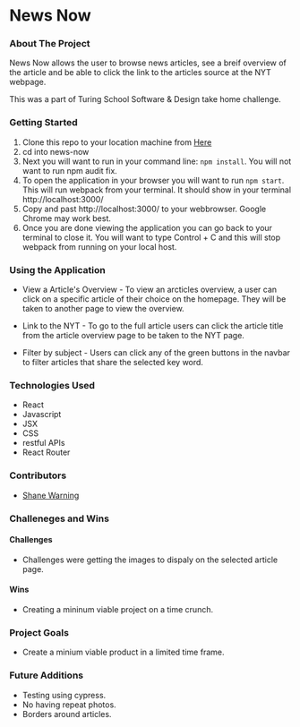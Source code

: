 # News Now
  ### About The Project

News Now allows the user to browse news articles, see a breif overview of the article and be able to click the link to the articles source at the NYT webpage. 

This was a part of Turing School Software & Design take home challenge.

### Getting Started
 1. Clone this repo to your location machine from [Here](git@github.com:shanekwarning/News-Now.git)
 2. cd into news-now
 3. Next you will want to run in your command line: `npm install`. You will not want to run npm audit fix.
 4. To open the application in your browser you will want to run `npm start`. This will run webpack from your terminal. It should show in your terminal http://localhost:3000/
 5. Copy and past http://localhost:3000/ to your webbrowser. Google Chrome may work best. 
 6. Once you are done viewing the application you can go back to your terminal to close it. You will want to type Control + C and this will stop webpack from running on your local host. 

### Using the Application



  * View a Article's Overview - To view an arcticles overview, a user can click on a specific article of their choice on the homepage. They will be taken to another page to view the overview.
   
  * Link to the NYT - To go to the full article users can click the article title from the article overview page to be taken to the NYT page.

  * Filter by subject - Users can click any of the green buttons in the navbar to filter articles that share the selected key word. 


### Technologies Used 

  * React
  * Javascript
  * JSX
  * CSS
  * restful APIs
  * React Router

### Contributors

  * [Shane Warning](https://github.com/shanekwarning)
 
### Challeneges and Wins


#### Challenges
  * Challenges were getting the images to dispaly on the selected article page. 

#### Wins
 * Creating a mininum viable project on a time crunch. 

### Project Goals
  * Create a minium viable product in a limited time frame. 

### Future Additions
  * Testing using cypress. 
  * No having repeat photos.
  * Borders around articles. 
